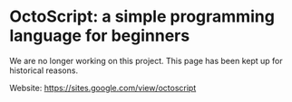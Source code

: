# OctoScript: a simple programming language for beginners
We are no longer working on this project. This page has been kept up for historical reasons.

Website: https://sites.google.com/view/octoscript
